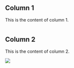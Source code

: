 <!DOCTYPE html>
<html lang="en">
<head>
<meta charset="UTF-8">
<meta name="viewport" content="width=device-width, initial-scale=1.0">
<title>Two Column Layout</title>

</head>
<body>

<div class="container">
    <div class="column">
        <h2>Column 1</h2>
        <p>This is the content of column 1.</p>
    </div>
    <div class="column">
        <h2>Column 2</h2>
        <p>This is the content of column 2.</p>
    </div>
</div>

</body>
</html>
<a href="https://github.com/eurico3/eurico3">
  <img src="https://github-readme-stats.vercel.app/api/top-langs/?username=eurico3&&layout=compact&bg_color=00000000&text_color=#ffffff" />
</a>


<!--
### Hi there 👋


<!--
**eurico3/eurico3** is a ✨ _special_ ✨ repository because its `README.md` (this file) appears on your GitHub profile.

Here are some ideas to get you started:

- 🔭 I’m currently working on ...
- 🌱 I’m currently learning ...
- 👯 I’m looking to collaborate on ...
- 🤔 I’m looking for help with ...
- 💬 Ask me about ...
- 📫 How to reach me: ...
- 😄 Pronouns: ...
- ⚡ Fun fact: ...

<a href="https://www.linkedin.com/in/euricopaes/">
  <img src="https://img.shields.io/badge/LinkedIn-0077B5?style=for-the-badge&logo=linkedin&logoColor=white)" alt='Twitter'>
</a>

<p>
$$ {J(\theta) =\frac{1}{2m} [\sum^m_{i=1}(h_\theta(x^{(i)}) - y^{(i)})2 + \lambda\sum^n_{j=1}\theta^2_j} $$
</p>
-->

